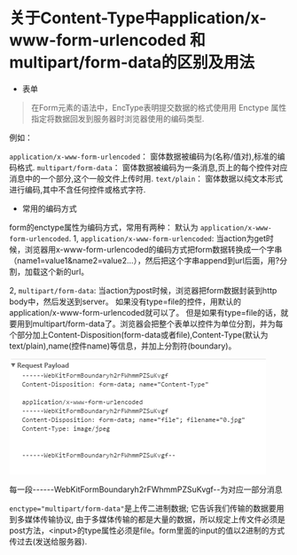 # 关于Content-Type中application/x-www-form-urlencoded 和 multipart/form-data的区别及用法

- 表单

> 在Form元素的语法中，EncType表明提交数据的格式使用用 Enctype 属性指定将数据回发到服务器时浏览器使用的编码类型.

例如：

`application/x-www-form-urlencoded`： 窗体数据被编码为(名称/值对),标准的编码格式.
`multipart/form-data`： 窗体数据被编码为一条消息,页上的每个控件对应消息中的一个部分,这个一般文件上传时用.
`text/plain`： 窗体数据以纯文本形式进行编码,其中不含任何控件或格式字符.

- 常用的编码方式

form的enctype属性为编码方式，常用有两种： 默认为 `application/x-www-form-urlencoded`.
1, `application/x-www-form-urlencoded`: 当action为get时候，浏览器用x-www-form-urlencoded的编码方式把form数据转换成一个字串（name1=value1&name2=value2…），然后把这个字串append到url后面，用?分割，加载这个新的url。

2, `multipart/form-data`: 当action为post时候，浏览器把form数据封装到http body中，然后发送到server。 如果没有type=file的控件，用默认的application/x-www-form-urlencoded就可以了。 但是如果有type=file的话，就要用到multipart/form-data了。浏览器会把整个表单以控件为单位分割，并为每个部分加上Content-Disposition(form-data或者file),Content-Type(默认为text/plain),name(控件name)等信息，并加上分割符(boundary)。

![关于Content-Type中application/x-www-form-urlencoded 和 multipart/form-data的区别及用法](1.png "关于Content-Type中application/x-www-form-urlencoded 和 multipart/form-data的区别及用法")

每一段------WebKitFormBoundaryh2rFWhmmPZSuKvgf--为对应一部分消息

`enctype="multipart/form-data"`是上传二进制数据; 它告诉我们传输的数据要用到多媒体传输协议, 由于多媒体传输的都是大量的数据，所以规定上传文件必须是post方法，\<input>的type属性必须是file。form里面的input的值以2进制的方式传过去(发送给服务器).
